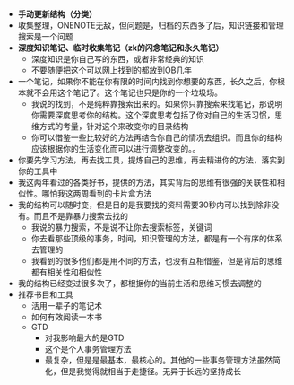- **手动更新结构（分类）**
- 收集整理，ONENOTE无敌，但问题是，归档的东西多了后，知识链接和管理搜索是一个问题
- **深度知识笔记、临时收集笔记（zk的闪念笔记和永久笔记）**
	- 深度知识是你自己写的东西，或者非常经典的知识
	- 不要随便把这个可以网上找到的都放到OB几年
- 一个笔记，如果你不能在你有限的时间内找到你想要的东西，长久之后，你根本就不会用这个笔记了。这个笔记也只是你的一个垃圾场。
	- 我说的找到，不是纯粹靠搜索出来的。如果你只靠搜索来找笔记，那说明你需要深度思考你的结构。这个深度思考包括了你对自己的生活习惯，思维方式的考量，针对这个来改变你的目录结构
	- 你可以借鉴一些比较好的方法再结合你自己的情况去组织。而且你的结构应该根据你的生活变化而可以进行调整改变的。。
- 你要先学习方法，再去找工具，提炼自己的思维，再去精进你的方法，落实到你的工具中
- 我这两年看过的各类好书，提供的方法，其实背后的思维有很强的关联性和相似性。哪怕我这两周看到的卡片盒方法
- 我的结构可以随时变，但是目的是我要找的资料需要30秒内可以找到除非没有。而且不是靠暴力搜索去找的
	- 我说的暴力搜索，不是说不让你去搜索标签，关键词
	- 你去看那些顶级的事务，时间，知识管理的方法，都是有一个有序的体系去管理的
	- 我看到的很多他们都是用不同的方法，也没有互相借鉴，但是背后的思维都有相关性和相似性
- 我的结构已经变过很多次了，都根据你的当前生活和思维习惯去调整的
- 推荐书目和工具
  - 活用一辈子的笔记术
  - 如何有效阅读一本书
  - GTD
    - 对我影响最大的是GTD
    - 这个是个人事务管理方法
    - 最复杂，但是是最基本，最核心的。其他的一些事务管理方法虽然简化，但是我觉得就相当于走捷径。无异于长远的坚持成长